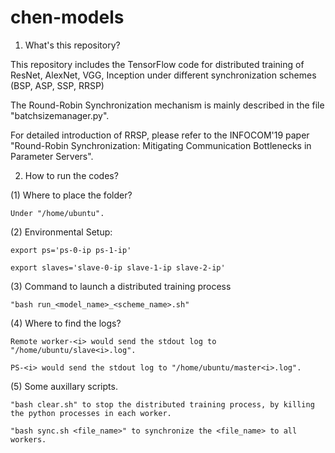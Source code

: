 # chen-models

1. What's this repository?

  This repository includes the TensorFlow code for distributed training of ResNet, AlexNet, VGG, Inception under different synchronization schemes (BSP, ASP, SSP, RRSP)

  The Round-Robin Synchronization mechanism is mainly described in the file "batchsizemanager.py".

  For detailed introduction of RRSP, please refer to the INFOCOM'19 paper "Round-Robin Synchronization: Mitigating Communication Bottlenecks in Parameter Servers".
  
2. How to run the codes?

  (1) Where to place the folder?
  
    Under "/home/ubuntu".
    
  (2) Environmental Setup:
  
    export ps='ps-0-ip ps-1-ip'
    
    export slaves='slave-0-ip slave-1-ip slave-2-ip'

  (3) Command to launch a distributed training process
  
    "bash run_<model_name>_<scheme_name>.sh"
    
  (4) Where to find the logs?
  
    Remote worker-<i> would send the stdout log to "/home/ubuntu/slave<i>.log".
    
    PS-<i> would send the stdout log to "/home/ubuntu/master<i>.log".
    
   (5) Some auxillary scripts.
   
    "bash clear.sh" to stop the distributed training process, by killing the python processes in each worker.
    
    "bash sync.sh <file_name>" to synchronize the <file_name> to all workers.

